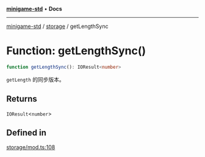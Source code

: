 [**minigame-std**](../../../README.md) • **Docs**

***

[minigame-std](../../../README.md) / [storage](../README.md) / getLengthSync

# Function: getLengthSync()

```ts
function getLengthSync(): IOResult<number>
```

`getLength` 的同步版本。

## Returns

`IOResult`\<`number`\>

## Defined in

[storage/mod.ts:108](https://github.com/JiangJie/minigame-std/blob/e98ab0af7ad78dc07fcec865ee164ff1e7efe9cf/src/std/storage/mod.ts#L108)
